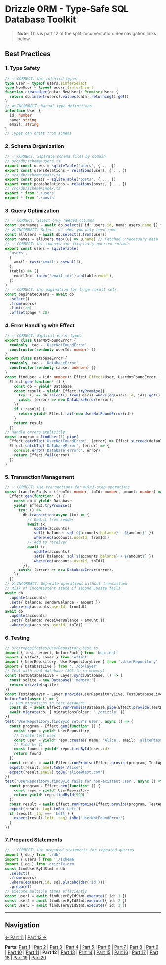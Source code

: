 # Drizzle ORM - Type-Safe SQL Database Toolkit

> **Note**: This is part 12 of the split documentation. See navigation links below.

## Best Practices

### 1. Type Safety

```typescript
// ✅ CORRECT: Use inferred types
type User = typeof users.$inferSelect
type NewUser = typeof users.$inferInsert
function createUser(data: NewUser): Promise<User> {
  return db.insert(users).values(data).returning().get()
}
// ❌ INCORRECT: Manual type definitions
interface User {
  id: number
  name: string
  email: string
}
// Types can drift from schema
```

### 2. Schema Organization

```typescript
// ✅ CORRECT: Separate schema files by domain
// src/db/schema/users.ts
export const users = sqliteTable('users', { ... })
export const usersRelations = relations(users, { ... })
// src/db/schema/posts.ts
export const posts = sqliteTable('posts', { ... })
export const postsRelations = relations(posts, { ... })
// src/db/schema/index.ts
export * from './users'
export * from './posts'
```

### 3. Query Optimization

```typescript
// ✅ CORRECT: Select only needed columns
const userNames = await db.select({ id: users.id, name: users.name }).from(users)
// ❌ INCORRECT: Select all when you only need some
const allUsers = await db.select().from(users)
const names = allUsers.map((u) => u.name) // Fetched unnecessary data
// ✅ CORRECT: Use indexes for frequently queried columns
export const users = sqliteTable(
  'users',
  {
    email: text('email').notNull(),
  },
  (table) => ({
    emailIdx: index('email_idx').on(table.email),
  })
)
// ✅ CORRECT: Use pagination for large result sets
const paginatedUsers = await db
  .select()
  .from(users)
  .limit(20)
  .offset(page * 20)
```

### 4. Error Handling with Effect

```typescript
// ✅ CORRECT: Explicit error types
export class UserNotFoundError {
  readonly _tag = 'UserNotFoundError'
  constructor(readonly userId: number) {}
}
export class DatabaseError {
  readonly _tag = 'DatabaseError'
  constructor(readonly cause: unknown) {}
}
const findUser = (id: number): Effect.Effect<User, UserNotFoundError | DatabaseError, Database> =>
  Effect.gen(function* () {
    const db = yield* Database
    const result = yield* Effect.tryPromise({
      try: () => db.select().from(users).where(eq(users.id, id)).get(),
      catch: (error) => new DatabaseError(error),
    })
    if (!result) {
      return yield* Effect.fail(new UserNotFoundError(id))
    }
    return result
  })
// Handle errors explicitly
const program = findUser(1).pipe(
  Effect.catchTag('UserNotFoundError', (error) => Effect.succeed(defaultUser)),
  Effect.catchTag('DatabaseError', (error) => {
    console.error('Database error:', error)
    return Effect.fail(error)
  })
)
```

### 5. Transaction Management

```typescript
// ✅ CORRECT: Use transactions for multi-step operations
const transferFunds = (fromId: number, toId: number, amount: number) =>
  Effect.gen(function* () {
    const db = yield* Database
    yield* Effect.tryPromise({
      try: () =>
        db.transaction(async (tx) => {
          // Deduct from sender
          await tx
            .update(accounts)
            .set({ balance: sql`${accounts.balance} - ${amount}` })
            .where(eq(accounts.userId, fromId))
          // Add to receiver
          await tx
            .update(accounts)
            .set({ balance: sql`${accounts.balance} + ${amount}` })
            .where(eq(accounts.userId, toId))
        }),
      catch: (error) => new DatabaseError(error),
    })
  })
// ❌ INCORRECT: Separate operations without transaction
// Risk of inconsistent state if second update fails
await db
  .update(accounts)
  .set({ balance: senderBalance - amount })
  .where(eq(accounts.userId, fromId))
await db
  .update(accounts)
  .set({ balance: receiverBalance + amount })
  .where(eq(accounts.userId, toId))
```

### 6. Testing

```typescript
// src/repositories/UserRepository.test.ts
import { test, expect, beforeEach } from 'bun:test'
import { Effect, Layer } from 'effect'
import { UserRepository, UserRepositoryLive } from './UserRepository'
import { DatabaseLive } from '../db/layer'
// Test with real database (SQLite in-memory)
const TestDatabaseLive = Layer.sync(Database, () => {
  const sqlite = new Database(':memory:')
  return drizzle(sqlite)
})
const TestAppLayer = Layer.provide(UserRepositoryLive, TestDatabaseLive)
beforeEach(async () => {
  // Run migrations in test database
  const db = await Effect.runPromise(Database.pipe(Effect.provide(TestDatabaseLive)))
  await migrate(db, { migrationsFolder: './drizzle' })
})
test('UserRepository.findById returns user', async () => {
  const program = Effect.gen(function* () {
    const repo = yield* UserRepository
    // Create test user
    const user = yield* repo.create({ name: 'Alice', email: 'alice@test.com' })
    // Find by ID
    const found = yield* repo.findById(user.id)
    return found
  })
  const result = await Effect.runPromise(Effect.provide(program, TestAppLayer))
  expect(result.name).toBe('Alice')
  expect(result.email).toBe('alice@test.com')
})
test('UserRepository.findById fails for non-existent user', async () => {
  const program = Effect.gen(function* () {
    const repo = yield* UserRepository
    return yield* repo.findById(999)
  })
  const result = await Effect.runPromise(Effect.provide(program, TestAppLayer).pipe(Effect.either))
  expect(result._tag).toBe('Left')
  if (result._tag === 'Left') {
    expect(result.left._tag).toBe('UserNotFoundError')
  }
})
```

### 7. Prepared Statements

```typescript
// ✅ CORRECT: Use prepared statements for repeated queries
import { db } from './db'
import { users } from './schema'
import { eq } from 'drizzle-orm'
const findUserByIdStmt = db
  .select()
  .from(users)
  .where(eq(users.id, sql.placeholder('id')))
  .prepare()
// Execute multiple times efficiently
const user1 = await findUserByIdStmt.execute({ id: 1 })
const user2 = await findUserByIdStmt.execute({ id: 2 })
const user3 = await findUserByIdStmt.execute({ id: 3 })
```

---

## Navigation

[← Part 11](./11-migrations-with-drizzle-kit.md) | [Part 13 →](./13-common-patterns.md)

**Parts**: [Part 1](./01-start.md) | [Part 2](./02-overview.md) | [Part 3](./03-why-drizzle-orm-for-omnera.md) | [Part 4](./04-installation.md) | [Part 5](./05-integration-with-omnera-stack.md) | [Part 6](./06-database-setup.md) | [Part 7](./07-schema-definition.md) | [Part 8](./08-query-api.md) | [Part 9](./09-transactions.md) | [Part 10](./10-effect-integration-patterns.md) | [Part 11](./11-migrations-with-drizzle-kit.md) | **Part 12** | [Part 13](./13-common-patterns.md) | [Part 14](./14-integration-with-better-auth-postgresql.md) | [Part 15](./15-performance-considerations.md) | [Part 16](./16-common-pitfalls-to-avoid.md) | [Part 17](./17-drizzle-studio.md) | [Part 18](./18-postgresql-best-practices-for-omnera.md) | [Part 19](./19-references.md) | [Part 20](./20-summary.md)
